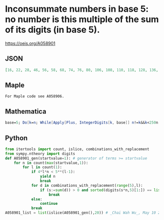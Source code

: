 # Inconsummate numbers in base 5: no number is this multiple of the sum of its digits \(in base 5\)\.
https://oeis.org/A058901
## JSON
```JSON
[16, 22, 28, 46, 56, 58, 68, 74, 76, 80, 106, 108, 110, 118, 128, 136, 138, 140, 146, 152, 168, 198, 202, 206, 208, 230, 249, 256, 258, 262, 263, 268, 274, 276, 278, 280, 284, 286, 288, 290, 292, 294, 296, 298, 302, 318, 323, 324, 326, 336, 338]
```
## Maple
```Maple
For Maple code see A058906.
```
## Mathematica
```Mathematica
base=5; Do[k=n; While[Apply[Plus, IntegerDigits[k, base]] n!=k&&k<250n, k+=n]; If[k==250 n, Print[n]], {n, 1, 10^4}] (* _Vincenzo Librandi_, Nov 03 2016 *)
```
## Python
```Python
from itertools import count, islice, combinations_with_replacement
from sympy.ntheory import digits
def A058901_gen(startvalue=1): # generator of terms >= startvalue
    for n in count(max(startvalue,1)):
        for l in count(1):
            if 4*l*n < 5**(l-1):
                yield n
                break
            for d in combinations_with_replacement(range(5),l):
                if (s:=sum(d)) > 0 and sorted(digits(s*n,5)[1:]) == list(d):
                    break
            else:
                continue
            break
A058901_list = list(islice(A058901_gen(),20)) # _Chai Wah Wu_, May 10 2023
```

